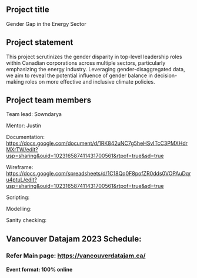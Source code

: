 
## Project title
Gender Gap in the Energy Sector


## Project statement
This project scrutinizes the gender disparity in top-level leadership roles within Canadian corporations across multiple sectors, particularly emphasizing the energy industry. Leveraging gender-disaggregated data, we aim to reveal the potential influence of gender balance in decision-making roles on more effective and inclusive climate policies.



## Project team members

Team lead: Sowndarya

Mentor: Justin

Documentation: https://docs.google.com/document/d/1RK842uNC7g5heHSvITcC3PMXHdrMXrTW/edit?usp=sharing&ouid=102316587411431700561&rtpof=true&sd=true

Wireframe: https://docs.google.com/spreadsheets/d/1C18Qq0F8pofZR0dds0VOPAuDqru4ptuL/edit?usp=sharing&ouid=102316587411431700561&rtpof=true&sd=true

Scripting:

Modelling: 

Sanity checking: 

## Vancouver Datajam 2023 Schedule:

### Refer Main page: https://vancouverdatajam.ca/
#### Event format: 100% online

